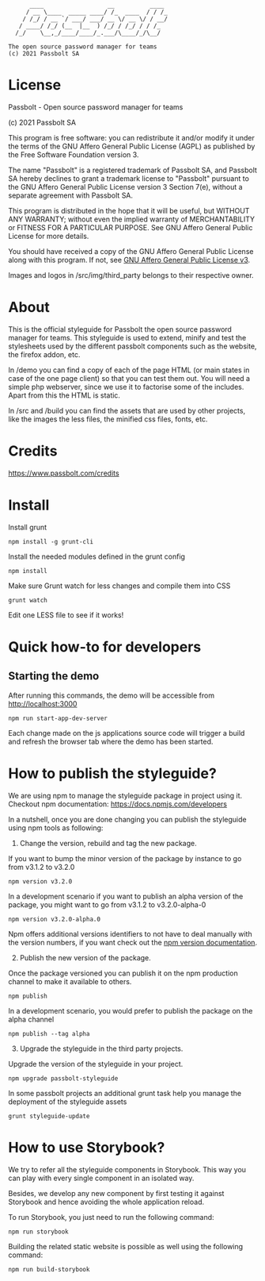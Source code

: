 	      ____                  __          ____
	     / __ \____  _____ ____/ /_  ____  / / /_
	    / /_/ / __ `/ ___/ ___/ __ \/ __ \/ / __/
	   / ____/ /_/ (__  |__  ) /_/ / /_/ / / /_
	  /_/    \__,_/____/____/_.___/\____/_/\__/

	The open source password manager for teams
	(c) 2021 Passbolt SA


License
==============

Passbolt - Open source password manager for teams

(c) 2021 Passbolt SA

This program is free software: you can redistribute it and/or modify it under the terms of the GNU Affero General
Public License (AGPL) as published by the Free Software Foundation version 3.

The name "Passbolt" is a registered trademark of Passbolt SA, and Passbolt SA hereby declines to grant a trademark
license to "Passbolt" pursuant to the GNU Affero General Public License version 3 Section 7(e), without a separate
agreement with Passbolt SA.

This program is distributed in the hope that it will be useful, but WITHOUT ANY WARRANTY; without even the implied
warranty of MERCHANTABILITY or FITNESS FOR A PARTICULAR PURPOSE. See GNU Affero General Public License for more details.

You should have received a copy of the GNU Affero General Public License along with this program. If not,
see [GNU Affero General Public License v3](http://www.gnu.org/licenses/agpl-3.0.html).

Images and logos in /src/img/third_party belongs to their respective owner.

About
=========

This is the official styleguide for Passbolt the open source password manager for teams.
This styleguide is used to extend, minify and test the stylesheets used by the different
passbolt components such as the website, the firefox addon, etc.

In /demo you can find a copy of each of the page HTML (or main states in case of the one page client)
so that you can test them out. You will need a simple php webserver, since we use it to factorise
some of the includes. Apart from this the HTML is static.

In /src and /build you can find the assets that are used by other projects, like the images
the less files, the minified css files, fonts, etc.

Credits
=========

https://www.passbolt.com/credits


Install
=========

Install grunt
```
npm install -g grunt-cli
```

Install the needed modules defined in the grunt config
```
npm install
```

Make sure Grunt watch for less changes and compile them into CSS
```
grunt watch
```

Edit one LESS file to see if it works!


Quick how-to for developers
==========================

## Starting the demo
After running this commands, the demo will be accessible from
[http://localhost:3000](http://localhost:3000)

```
npm run start-app-dev-server
```

Each change made on the js applications source code will trigger a build and refresh the browser tab where the demo has
been started.


How to publish the styleguide?
=============================

We are using npm to manage the styleguide package in project using it.
Checkout npm documentation: https://docs.npmjs.com/developers

In a nutshell, once you are done changing you can publish the styleguide using npm tools as following:

1. Change the version, rebuild and tag the new package.

If you want to bump the minor version of the package by instance to go from v3.1.2 to v3.2.0
```
npm version v3.2.0
```

In a development scenario if you want to publish an alpha version of the package, you might want to go from
v3.1.2 to v3.2.0-alpha-0
```
npm version v3.2.0-alpha.0
```

Npm offers additional versions identifiers to not have to deal manually with the version numbers, if you want check out
the [npm version documentation](https://docs.npmjs.com/cli/v7/commands/npm-version).

2. Publish the new version of the package.

Once the package versioned you can publish it on the npm production channel to make it available to others.
```
npm publish
```

In a development scenario, you would prefer to publish the package on the alpha channel
```
npm publish --tag alpha
```

3. Upgrade the styleguide in the third party projects.

Upgrade the version of the styleguide in your project.
```
npm upgrade passbolt-styleguide
```

In some passbolt projects an additional grunt task help you manage the deployment of the styleguide assets
```
grunt styleguide-update
```

How to use Storybook?
=============================

We try to refer all the styleguide components in Storybook. This way you can play with every single component in
an isolated way.

Besides, we develop any new component by first testing it against Storybook and hence avoiding
the whole application reload.

To run Storybook, you just need to run the following command:

```
npm run storybook
```

Building the related static website is possible as well using the following command:

```
npm run build-storybook
```
